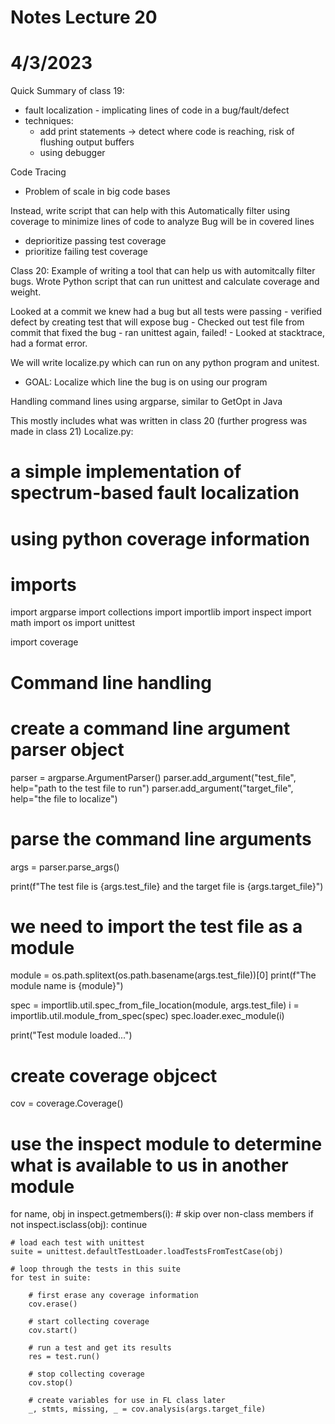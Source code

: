 # Notes Lecture 20
# 4/3/2023

Quick Summary of class 19: 
- fault localization - implicating lines of code in a bug/fault/defect
- techniques:
    - add print statements -> detect where code is reaching, risk of
      flushing output buffers
    - using debugger

Code Tracing
- Problem of scale in big code bases

Instead, write script that can help with this
Automatically filter using coverage to minimize lines of code to analyze
Bug will be in covered lines
 - deprioritize passing test coverage
 - prioritize failing test coverage

 Class 20:
 Example of writing a tool that can help us with automitcally filter bugs.
 Wrote Python script that can run unittest and calculate coverage 
 and weight. 

Looked at a commit we knew had a bug but all tests were passing
    - verified defect by creating test that will expose bug
    - Checked out test file from commit that fixed the bug
    - ran unittest again, failed!
    - Looked at stacktrace, had a format error.

 We will write localize.py which can run on any python program
 and unitest.
  - GOAL: Localize which line the bug is on using our program

 Handling command lines using argparse, similar to GetOpt in Java

This mostly includes what was written in class 20
(further progress was made in class 21)
 Localize.py:

# a simple implementation of spectrum-based fault localization
# using python coverage information
# imports

import argparse
import collections
import importlib
import inspect
import math
import os
import unittest

import coverage

# Command line handling
# create a command line argument parser object
parser = argparse.ArgumentParser()
parser.add_argument("test_file", help="path to the test file to run")
parser.add_argument("target_file", help="the file to localize")

# parse the command line arguments
args = parser.parse_args()

print(f"The test file is {args.test_file} and the target file is {args.target_file}")

# we need to import the test file as a module
module = os.path.splitext(os.path.basename(args.test_file))[0]
print(f"The module name is {module}")

spec = importlib.util.spec_from_file_location(module, args.test_file)
i = importlib.util.module_from_spec(spec)
spec.loader.exec_module(i)

print("Test module loaded...")

# create coverage objcect
cov = coverage.Coverage()


# use the inspect module to determine what is available to us in another module
for name, obj in inspect.getmembers(i):
    # skip over non-class members
    if not inspect.isclass(obj):
        continue

    # load each test with unittest
    suite = unittest.defaultTestLoader.loadTestsFromTestCase(obj)

    # loop through the tests in this suite
    for test in suite:

        # first erase any coverage information
        cov.erase()

        # start collecting coverage
        cov.start()

        # run a test and get its results
        res = test.run()

        # stop collecting coverage
        cov.stop()

        # create variables for use in FL class later
        _, stmts, missing, _ = cov.analysis(args.target_file)




 
